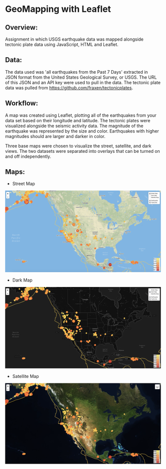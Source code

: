 # GeoMapping with Leaflet

## Overview:
Assignment in which USGS earthquake data was mapped alongside tectonic plate data using JavaScript, HTML and Leaflet.

## Data:

The data used was 'all earthquakes from the Past 7 Days' extracted in JSON format from the United States Geological Survey, or USGS. The URL of this JSON and an API key were used to pull in the data. The tectonic plate data was pulled from https://github.com/fraxen/tectonicplates. 

## Workflow:

A map was created using Leaflet, plotting all of the earthquakes from your data set based on their longitude and latitude. The tectonic plates were visualized alongside the seismic activity data. The magnitude of the earthquake was represented by the size and color. Earthquakes with higher magnitudes should are larger and darker in color.

Three base maps were chosen to visualize the street, satellite, and dark views. The two  datasets were separated into overlays that can be turned on and off independently.

## Maps:


- Street Map

<img src="images/StreetMap.png" width="800">

- Dark Map

<img src="images/DarkMap.png" width="800">

- Satellite Map

<img src="images/SatelliteMap.png" width="800">